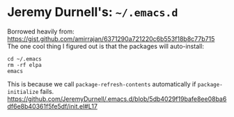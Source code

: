 # Jeremy Durnell's: `~/.emacs.d`

Borrowed heavily from: https://gist.github.com/amirrajan/6371290a721220c6b553f18b8c77b715
<br />
The one cool thing I figured out is that the packages will auto-install:
```
cd ~/.emacs
rm -rf elpa
emacs
```

This is because we call `package-refresh-contents` automatically if `package-initialize` fails.
<br />
https://github.com/JeremyDurnell/.emacs.d/blob/5db4029f19bafe8ee08ba6df6e8b40361f5fe5df/init.el#L17
